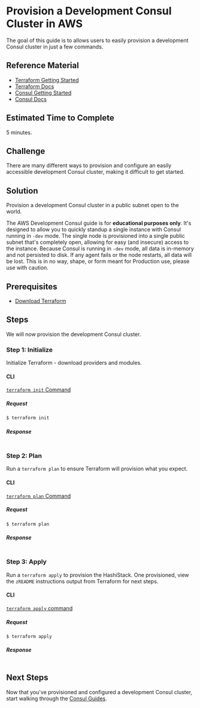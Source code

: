 # Provision a Development Consul Cluster in AWS

The goal of this guide is to allows users to easily provision a development Consul cluster in just a few commands.

## Reference Material

- [Terraform Getting Started](https://www.terraform.io/intro/getting-started/install.html)
- [Terraform Docs](https://www.terraform.io/docs/index.html)
- [Consul Getting Started](https://www.consul.io/intro/getting-started/install.html)
- [Consul Docs](https://www.consul.io/docs/index.html)

## Estimated Time to Complete

5 minutes.

## Challenge

There are many different ways to provision and configure an easily accessible development Consul cluster, making it difficult to get started.

## Solution

Provision a development Consul cluster in a public subnet open to the world.

The AWS Development Consul guide is for **educational purposes only**. It's designed to allow you to quickly standup a single instance with Consul running in `-dev` mode. The single node is provisioned into a single public subnet that's completely open, allowing for easy (and insecure) access to the instance. Because Consul is running in `-dev` mode, all data is in-memory and not persisted to disk. If any agent fails or the node restarts, all data will be lost. This is in no way, shape, or form meant for Production use, please use with caution.

## Prerequisites

- [Download Terraform](https://www.terraform.io/downloads.html)

## Steps

We will now provision the development Consul cluster.

### Step 1: Initialize

Initialize Terraform - download providers and modules.

#### CLI

[`terraform init` Command](https://www.terraform.io/docs/commands/init.html)

##### Request

```sh
$ terraform init
```

##### Response
```
```

### Step 2: Plan

Run a `terraform plan` to ensure Terraform will provision what you expect.

#### CLI

[`terraform plan` Command](https://www.terraform.io/docs/commands/plan.html)

##### Request

```sh
$ terraform plan
```

##### Response
```
```

### Step 3: Apply

Run a `terraform apply` to provision the HashiStack. One provisioned, view the `zREADME` instructions output from Terraform for next steps.

#### CLI

[`terraform apply` command](https://www.terraform.io/docs/commands/apply.html)

##### Request

```sh
$ terraform apply
```

##### Response
```
```

## Next Steps

Now that you've provisioned and configured a development Consul cluster, start walking through the [Consul Guides](https://www.consul.io/docs/guides/index.html).
